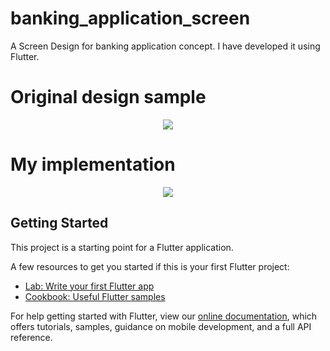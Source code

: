 # banking_application_screen

A Screen Design for banking application concept. I have developed it using Flutter. 

# Original design sample
<p align="center">
  <img src="https://github.com/ch-muhammad-adil/banking_application_screen_design/blob/master/preview.png">
  <br/>
</p>

# My implementation
<p align="center">
  <img src="https://github.com/ch-muhammad-adil/banking_application_screen_design/blob/master/Screenshot%202018-12-21%20at%2011.54.07%20AM.png">
  <br/>
</p>

## Getting Started

This project is a starting point for a Flutter application.

A few resources to get you started if this is your first Flutter project:

- [Lab: Write your first Flutter app](https://flutter.io/docs/get-started/codelab)
- [Cookbook: Useful Flutter samples](https://flutter.io/docs/cookbook)

For help getting started with Flutter, view our 
[online documentation](https://flutter.io/docs), which offers tutorials, 
samples, guidance on mobile development, and a full API reference.
